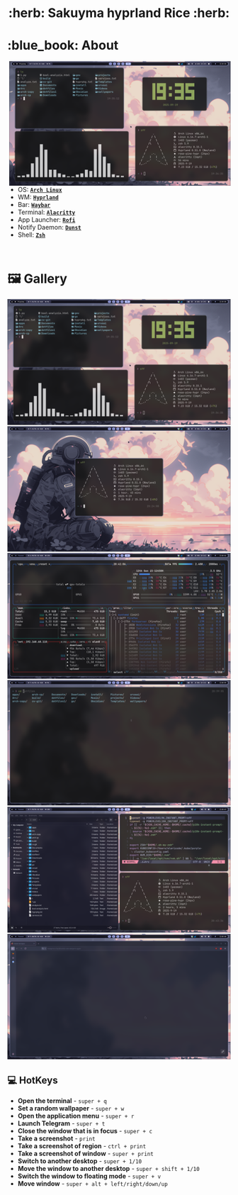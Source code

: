 <h1 align="center"> :herb: Sakuyma hyprland Rice :herb: </h1>

<h1 align="left"> :blue_book: About</h1> 

<img src="demo/1.png" alt="rice" align="right" width="500px">

</br>

 - OS: [**`Arch Linux`**](https://archlinux.org/)
 - WM: [**`Hyprland`**](https://github.com/hyprwm/Hyprland)
 - Bar: [**`Waybar`**](https://github.com/Alexays/Waybar)
 - Terminal: [**`Alacritty`**](https://github.com/alacritty/alacritty)
 - App Launcher: [**`Rofi`**](https://github.com/davatorium/rofi)
 - Notify Daemon: [**`Dunst`**](https://github.com/dunst-project/dunst)
 - Shell: [**`Zsh`**](https://github.com/zsh-users/zsh)

</br>
<h1 align="left"> 🖼️ Gallery </h1> 
<img src="demo/1.png">
<img src="demo/2.png">
<img src="demo/3.png">
<img src="demo/4.png">
<img src="demo/5.png">
<img src="demo/6.png">

## 💻 HotKeys
* **Open the terminal** - `super + q`
* **Set a random wallpaper** - `super + w`
* **Open the application menu** - `super + r`
* **Launch Telegram** - `super + t`
* **Close the window that is in focus** - `super + c`
* **Take a screenshot** - `print`
* **Take a screenshot of region** - `ctrl + print`
* **Take a screenshot of window** - `super + print`
* **Switch to another desktop** - `super + 1/10`
* **Move the window to another desktop** - `super + shift + 1/10`
* **Switch the window to floating mode** - `super + v`
* **Move window** - `super + alt + left/right/down/up`
